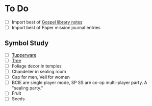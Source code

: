# To Do
- [ ] Import best of [Gospel library notes](https://www.churchofjesuschrist.org/notes)
- [ ] Import best of Paper mission journal entries

## Symbol Study
- [ ] [Tupperware](/Glossary/Tupperware.md)
- [ ] [Tree](/Glossary/Tree.md)
- [ ] Foliage decor in temples 
- [ ] Chandelier in sealing room
- [ ] Cap for men, Veil for women
- [ ] BCIE are single player mode, SP SS are co-op multi-player party. A "sealing party."
- [ ] Fruit
- [ ] Seeds
